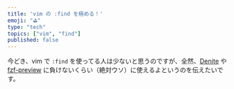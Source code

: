 ```yaml
---
title: 'vim の :find を極める！'
emoji: "⛳"
type: "tech"
topics: ["vim", "find"]
published: false
---
```


今どき、vim で `:find` を使ってる人は少ないと思うのですが、全然、[Denite](https://github.com/Shougo/denite.nvim) や [fzf-preview](https://zenn.dev/yano/articles/vim_with_fzf_preview_is_best_experience) に負けないくらい（絶対ウソ）に使えるよというのを伝えたいです。
